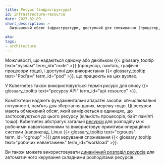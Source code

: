 ```yaml
---
title: Ресурс (інфраструктура)
id: infrastructure-resource
date: 2025-02-09
short_description: >
  Визначений обсяг інфраструктури, доступний для споживання (процесор, памʼять тощо).

aka:
tags:
- architecture
---
```

Можливості, що надаються одному або декільком {{< glossary_tooltip text="вузлам" term_id="node" >}} (процесор, памʼять, графічні процесори тощо), і доступні для використання {{< glossary_tooltip text="Podʼам" term_id="pod" >}}, що працюють на цих вузлах.

У Kubernetes також використовується термін _ресурс_ для опису {{< glossary_tooltip text="ресурсу API" term_id="api-resource" >}}.

<!--more-->
Компʼютери надають фундаментальні апаратні засоби: обчислювальні потужності, памʼять для зберігання даних, мережу тощо. Ці ресурси мають обмежений обсяг, який вимірюється в одиницях, що застосовуються до цього ресурсу (кількість процесорів, байт памʼяті тощо). Kubernetes абстрагує загальні [ресурси](/docs/concepts/configuration/manage-resources-containers/) для розподілу між робочими навантаженнями та використовує примітиви операційної системи (наприклад, Linux {{< glossary_tooltip text="cgroups" term_id="cgroup" >}}) для керування споживання {{< glossary_tooltip text="робочих навантажень" term_id="workload" >}}.

Ви також можете використовувати [динамічний розподіл ресурсів](/docs/concepts/scheduling-eviction/dynamic-resource-allocation/) для автоматичного керування складними розподілами ресурсів.
